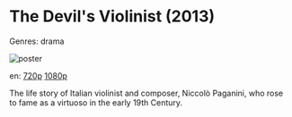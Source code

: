 # The Devil's Violinist (2013)

Genres: drama

![poster](http://image.tmdb.org/t/p/w500/ja0TH6VlH2s72OEZeHJtAN82Dy7.jpg)

en:
  [720p](magnet:?xt=urn:btih:DEF957B8D4E5DA42D1CECD2E01689D7E8BB962A4&tr=udp://glotorrents.pw:6969/announce&tr=udp://tracker.opentrackr.org:1337/announce&tr=udp://torrent.gresille.org:80/announce&tr=udp://tracker.openbittorrent.com:80&tr=udp://tracker.coppersurfer.tk:6969&tr=udp://tracker.leechers-paradise.org:6969&tr=udp://p4p.arenabg.ch:1337&tr=udp://tracker.internetwarriors.net:1337)
  [1080p](magnet:?xt=urn:btih:FED4735F93F4703E5A7A77E57613E37E7686909A&tr=udp://glotorrents.pw:6969/announce&tr=udp://tracker.opentrackr.org:1337/announce&tr=udp://torrent.gresille.org:80/announce&tr=udp://tracker.openbittorrent.com:80&tr=udp://tracker.coppersurfer.tk:6969&tr=udp://tracker.leechers-paradise.org:6969&tr=udp://p4p.arenabg.ch:1337&tr=udp://tracker.internetwarriors.net:1337)
  


The life story of Italian violinist and composer, Niccolò Paganini, who rose to fame as a virtuoso in the early 19th Century.